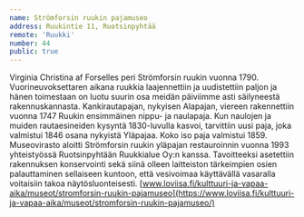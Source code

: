 ```yaml
---
name: Strömforsin ruukin pajamuseo
address: Ruukintie 11, Ruotsinpyhtää
remote: 'Ruukki'
number: 44
public: true
---
```

Virginia Christina af Forselles peri Strömforsin ruukin vuonna 1790. Vuorineuvoksettaren aikana ruukkia laajennettiin ja uudistettiin paljon ja hänen toimestaan on luotu suurin osa meidän päiviimme asti säilyneestä rakennuskannasta. Kankirautapajan, nykyisen Alapajan, viereen rakennettiin vuonna 1747 Ruukin ensimmäinen nippu- ja naulapaja. Kun naulojen ja muiden rautaesineiden kysyntä 1830-luvulla kasvoi, tarvittiin uusi paja, joka valmistui 1846 osana nykyistä Yläpajaa. Koko iso paja valmistui 1859. Museovirasto aloitti Strömforsin ruukin yläpajan restauroinnin vuonna 1993 yhteistyössä Ruotsinpyhtään Ruukkialue Oy:n kanssa. Tavoitteeksi asetettiin rakennuksen konservointi sekä siinä olleen laitteiston tärkeimpien osien palauttaminen sellaiseen kuntoon, että vesivoimaa käyttävällä vasaralla voitaisiin takoa näytösluonteisesti.
[www.loviisa.fi/kulttuuri-ja-vapaa-aika/museot/stromforsin-ruukin-pajamuseo](https://www.loviisa.fi/kulttuuri-ja-vapaa-aika/museot/stromforsin-ruukin-pajamuseo/)
